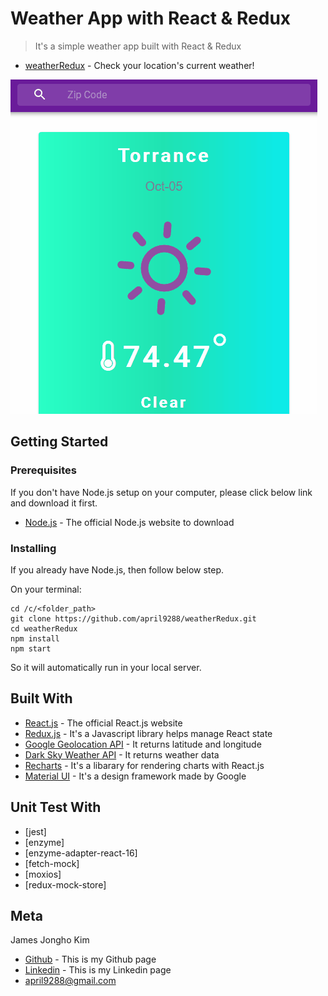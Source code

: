 # Weather App with React & Redux
> It's a simple weather app built with React & Redux

* [weatherRedux](https://april9288.github.io/weatherRedux/) - Check your location's current weather!

![](sample.gif)

## Getting Started

### Prerequisites

If you don't have Node.js setup on your computer, please click below link and download it first.

* [Node.js](https://nodejs.org/en/) - The official Node.js website to download

### Installing

If you already have Node.js, then follow below step.

On your terminal:

```
cd /c/<folder_path>
git clone https://github.com/april9288/weatherRedux.git
cd weatherRedux
npm install
npm start

```

So it will automatically run in your local server.

## Built With

* [React.js](https://reactjs.org/) - The official React.js website
* [Redux.js](https://redux.js.org/) - It's a Javascript library helps manage React state
* [Google Geolocation API](https://google.com) - It returns latitude and longitude
* [Dark Sky Weather API](https://darksky.net) - It returns weather data
* [Recharts](http://recharts.org/en-US/) - It's a libarary for rendering charts with React.js
* [Material UI](https://material-ui.com/) - It's a design framework made by Google

## Unit Test With

* [jest]
* [enzyme]
* [enzyme-adapter-react-16]
* [fetch-mock] 
* [moxios]
* [redux-mock-store]

## Meta

James Jongho Kim 
- [Github](https://github.com/april9288) - This is my Github page
- [Linkedin](https://www.linkedin.com/in/jongho-kim-b05618170/) - This is my Linkedin page
- april9288@gmail.com